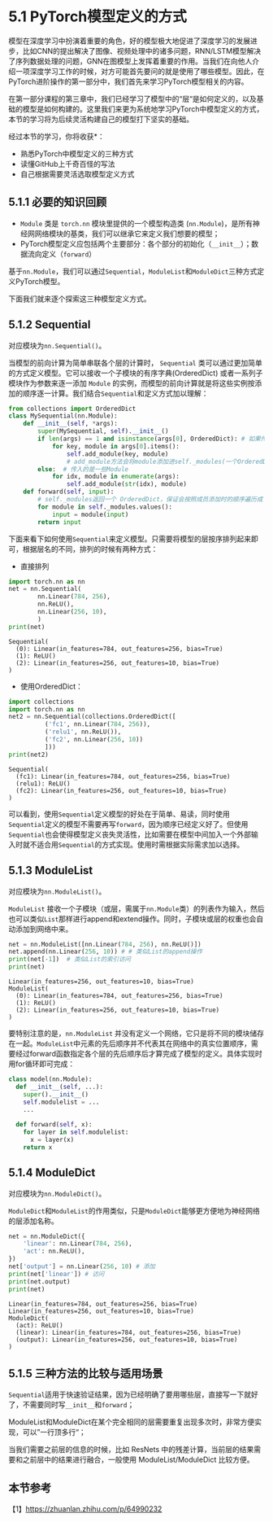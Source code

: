 # 5.1 PyTorch模型定义的方式

模型在深度学习中扮演着重要的角色，好的模型极大地促进了深度学习的发展进步，比如CNN的提出解决了图像、视频处理中的诸多问题，RNN/LSTM模型解决了序列数据处理的问题，GNN在图模型上发挥着重要的作用。当我们在向他人介绍一项深度学习工作的时候，对方可能首先要问的就是使用了哪些模型。因此，在PyTorch进阶操作的第一部分中，我们首先来学习PyTorch模型相关的内容。

在第一部分课程的第三章中，我们已经学习了模型中的“层“是如何定义的，以及基础的模型是如何构建的。这里我们来更为系统地学习PyTorch中模型定义的方式，本节的学习将为后续灵活构建自己的模型打下坚实的基础。

经过本节的学习，你将收获*：

- 熟悉PyTorch中模型定义的三种方式
- 读懂GitHub上千奇百怪的写法
- 自己根据需要灵活选取模型定义方式

[^*]: 进阶部分内容剑指实战，通过”你将收获“部分帮助大家有针对性地学习



## 5.1.1 必要的知识回顾

- `Module` 类是 `torch.nn` 模块里提供的一个模型构造类 (`nn.Module`)，是所有神经⽹网络模块的基类，我们可以继承它来定义我们想要的模型；
- PyTorch模型定义应包括两个主要部分：各个部分的初始化（`__init__`）；数据流向定义（`forward`）

基于`nn.Module`，我们可以通过`Sequential`，`ModuleList`和`ModuleDict`三种方式定义PyTorch模型。

下面我们就来逐个探索这三种模型定义方式。



## 5.1.2 Sequential

对应模块为`nn.Sequential()`。

当模型的前向计算为简单串联各个层的计算时， `Sequential` 类可以通过更加简单的方式定义模型。它可以接收一个子模块的有序字典(OrderedDict) 或者一系列子模块作为参数来逐一添加 `Module` 的实例，⽽模型的前向计算就是将这些实例按添加的顺序逐⼀计算。我们结合`Sequential`和定义方式加以理解：

```python
from collections import OrderedDict
class MySequential(nn.Module):
    def __init__(self, *args):
        super(MySequential, self).__init__()
        if len(args) == 1 and isinstance(args[0], OrderedDict): # 如果传入的是一个OrderedDict
            for key, module in args[0].items():
                self.add_module(key, module)  
                # add_module方法会将module添加进self._modules(一个OrderedDict)
        else:  # 传入的是一些Module
            for idx, module in enumerate(args):
                self.add_module(str(idx), module)
    def forward(self, input):
        # self._modules返回一个 OrderedDict，保证会按照成员添加时的顺序遍历成
        for module in self._modules.values():
            input = module(input)
        return input
```

下面来看下如何使用`Sequential`来定义模型。只需要将模型的层按序排列起来即可，根据层名的不同，排列的时候有两种方式：

- 直接排列 

```python
import torch.nn as nn
net = nn.Sequential(
        nn.Linear(784, 256),
        nn.ReLU(),
        nn.Linear(256, 10), 
        )
print(net)
```

```
Sequential(
  (0): Linear(in_features=784, out_features=256, bias=True)
  (1): ReLU()
  (2): Linear(in_features=256, out_features=10, bias=True)
)
```

- 使用OrderedDict：

```python
import collections
import torch.nn as nn
net2 = nn.Sequential(collections.OrderedDict([
          ('fc1', nn.Linear(784, 256)),
          ('relu1', nn.ReLU()),
          ('fc2', nn.Linear(256, 10))
          ]))
print(net2)
```

```
Sequential(
  (fc1): Linear(in_features=784, out_features=256, bias=True)
  (relu1): ReLU()
  (fc2): Linear(in_features=256, out_features=10, bias=True)
)
```

可以看到，使用`Sequential`定义模型的好处在于简单、易读，同时使用`Sequential`定义的模型不需要再写`forward`，因为顺序已经定义好了。但使用`Sequential`也会使得模型定义丧失灵活性，比如需要在模型中间加入一个外部输入时就不适合用`Sequential`的方式实现。使用时需根据实际需求加以选择。



## 5.1.3 ModuleList

对应模块为`nn.ModuleList()`。

`ModuleList` 接收一个子模块（或层，需属于`nn.Module`类）的列表作为输入，然后也可以类似`List`那样进行append和extend操作。同时，子模块或层的权重也会自动添加到网络中来。

```python
net = nn.ModuleList([nn.Linear(784, 256), nn.ReLU()])
net.append(nn.Linear(256, 10)) # # 类似List的append操作
print(net[-1])  # 类似List的索引访问
print(net)
```

```
Linear(in_features=256, out_features=10, bias=True)
ModuleList(
  (0): Linear(in_features=784, out_features=256, bias=True)
  (1): ReLU()
  (2): Linear(in_features=256, out_features=10, bias=True)
)
```

要特别注意的是，`nn.ModuleList` 并没有定义一个网络，它只是将不同的模块储存在一起。`ModuleList`中元素的先后顺序并不代表其在网络中的真实位置顺序，需要经过forward函数指定各个层的先后顺序后才算完成了模型的定义。具体实现时用for循环即可完成：

```python
class model(nn.Module):
  def __init__(self, ...):
    super().__init__()
    self.modulelist = ...
    ...
    
  def forward(self, x):
    for layer in self.modulelist:
      x = layer(x)
    return x
```



## 5.1.4 ModuleDict

对应模块为`nn.ModuleDict()`。

`ModuleDict`和`ModuleList`的作用类似，只是`ModuleDict`能够更方便地为神经网络的层添加名称。

```python
net = nn.ModuleDict({
    'linear': nn.Linear(784, 256),
    'act': nn.ReLU(),
})
net['output'] = nn.Linear(256, 10) # 添加
print(net['linear']) # 访问
print(net.output)
print(net)
```

```
Linear(in_features=784, out_features=256, bias=True)
Linear(in_features=256, out_features=10, bias=True)
ModuleDict(
  (act): ReLU()
  (linear): Linear(in_features=784, out_features=256, bias=True)
  (output): Linear(in_features=256, out_features=10, bias=True)
)
```



## 5.1.5 三种方法的比较与适用场景

`Sequential`适用于快速验证结果，因为已经明确了要用哪些层，直接写一下就好了，不需要同时写`__init__`和`forward`；

ModuleList和ModuleDict在某个完全相同的层需要重复出现多次时，非常方便实现，可以”一行顶多行“；

当我们需要之前层的信息的时候，比如 ResNets 中的残差计算，当前层的结果需要和之前层中的结果进行融合，一般使用 ModuleList/ModuleDict 比较方便。



## 本节参考

【1】https://zhuanlan.zhihu.com/p/64990232

